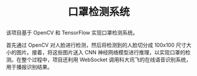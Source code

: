#  <p align="center">口罩检测系统</p>
该项目基于 OpenCV 和 TensorFlow 实现口罩检测系统。

首先通过 OpenCV 对人脸进行检测，然后将检测到的人脸切分成 100x100 尺寸大小的图片。接着，将这些图片送入 CNN 神经网络模型进行推理，以实现口罩的检测。在整个过程中，项目还利用 WebSocket 调用科大讯飞的在线语音识别系统，用于播报识别结果。
